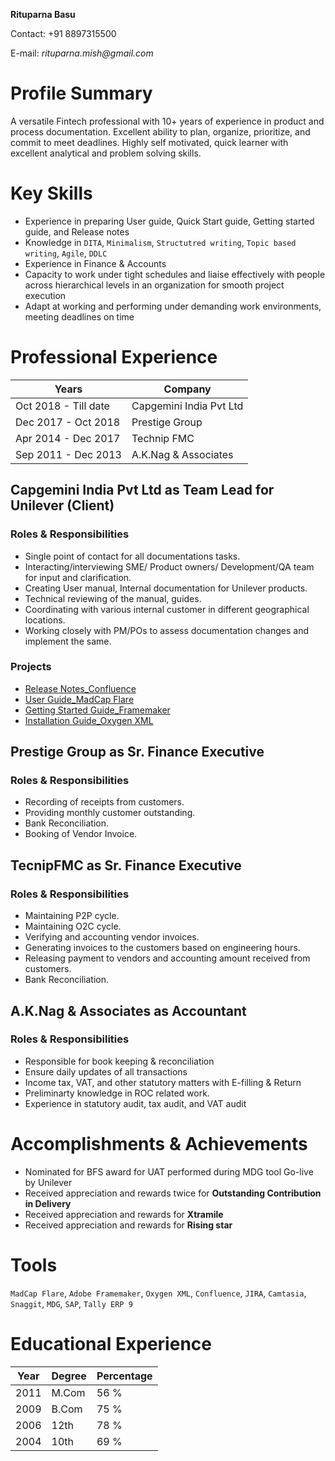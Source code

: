 **Rituparna Basu**

Contact: +91 8897315500

E-mail: _rituparna.mish@gmail.com_

# Profile Summary

A versatile Fintech professional with 10+ years of experience in product and process documentation. Excellent ability to plan, organize, prioritize, and commit to meet deadlines. Highly self motivated, quick learner with excellent analytical and problem solving skills.

# Key Skills

- Experience in preparing User guide, Quick Start guide, Getting started guide, and Release notes
- Knowledge in `DITA`, `Minimalism`, `Structutred writing`, `Topic based writing`, `Agile`, `DDLC`
- Experience in Finance & Accounts
- Capacity to work under tight schedules and liaise effectively with people across hierarchical levels in an organization for smooth project execution
- Adapt at working and performing under demanding work environments, meeting deadlines on time

# Professional Experience

| Years | Company |
|-------|---------|
| Oct 2018 - Till date | Capgemini India Pvt Ltd |
| Dec 2017 - Oct 2018 | Prestige Group |
| Apr 2014 - Dec 2017 | Technip FMC |
| Sep 2011 - Dec 2013 | A.K.Nag & Associates |

## Capgemini India Pvt Ltd as Team Lead for Unilever (Client)

### Roles & Responsibilities

- Single point of contact for all documentations tasks.
- Interacting/interviewing SME/ Product owners/ Development/QA team for input and clarification.
- Creating User manual, Internal documentation for Unilever products.
- Technical reviewing of the manual, guides.
- Coordinating with various internal customer in different geographical locations.
- Working closely with PM/POs to assess documentation changes and implement the same.

### Projects

- [Release Notes_Confluence](https://rituparna1987.atlassian.net/wiki/spaces/W6/pages/393230/Release+Note)
- [User Guide_MadCap Flare](https://github.com/ritumish/Rituparna-Basu/blob/main/Assignment%20Wk%207_%20Rituparna%20MCF.zip)
- [Getting Started Guide_Framemaker](https://github.com/ritumish/Rituparna-Basu/blob/main/Jira_Book%20FM.zip)
- [Installation Guide_Oxygen XML](https://github.com/ritumish/Rituparna-Basu/blob/main/Dita_Assignment%20XML.zip)

## Prestige Group as Sr. Finance Executive

### Roles & Responsibilities

- Recording of receipts from customers.
- Providing monthly customer outstanding.
- Bank Reconciliation.
- Booking of Vendor Invoice.

## TecnipFMC as Sr. Finance Executive

### Roles & Responsibilities

- Maintaining P2P cycle.
- Maintaining O2C cycle.
- Verifying and accounting vendor invoices.
- Generating invoices to the customers based on engineering hours.
- Releasing payment to vendors and accounting amount received from customers.
- Bank Reconciliation.

## A.K.Nag & Associates as Accountant

### Roles & Responsibilities

- Responsible for book keeping & reconciliation
- Ensure daily updates of all transactions
- Income tax, VAT, and other statutory matters with E-filling & Return
- Preliminarty knowledge in ROC related work.
- Experience in statutory audit, tax audit, and VAT audit

# Accomplishments & Achievements

- Nominated for BFS award for UAT performed during MDG tool Go-live by Unilever
- Received appreciation and rewards twice for **Outstanding Contribution in Delivery**
- Received appreciation and rewards for **Xtramile**
- Received appreciation and rewards for **Rising star**

# Tools

`MadCap Flare`, `Adobe Framemaker`, `Oxygen XML`, `Confluence`, `JIRA`, `Camtasia`, `Snaggit`, `MDG`, `SAP`, `Tally ERP 9`

# Educational Experience

| Year | Degree | Percentage |
|------|--------|------------|
| 2011 | M.Com  | 56 % |
| 2009 | B.Com | 75 % |
| 2006 | 12th | 78 % |
| 2004 | 10th | 69 % |

